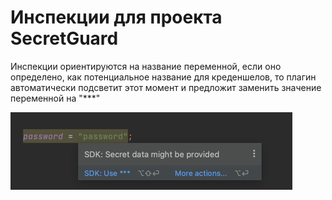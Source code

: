 # Инспекции для проекта SecretGuard

Инспекции ориентируются на название переменной, если оно определено, как потенциальное название для 
креденшелов, то плагин автоматически подсветит этот момент и предложит заменить значение переменной 
на "***"

![inspections.png](src%2Fmain%2Fresources%2Finspections.png)
